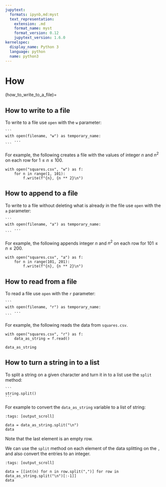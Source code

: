 ```yaml
---
jupytext:
  formats: ipynb,md:myst
  text_representation:
    extension: .md
    format_name: myst
    format_version: 0.12
    jupytext_version: 1.6.0
kernelspec:
  display_name: Python 3
  language: python
  name: python3
---
```


# How

(how_to_write_to_a_file)=

## How to write to a file

To write to a file use `open` with the `w` parameter:

````{tip}
```
with open(filename, "w") as temporary_name:
    ...
```
````

For example, the following creates a file with the values of integer $n$ and $n^2$ on
each row for $1\leq n \leq 100$.

```{code-cell} ipython3
with open("squares.csv", "w") as f:
    for n in range(1, 101):
        f.write(f"{n}, {n ** 2}\n")
```

## How to append to a file

To write to a file without deleting what is already in the file use `open` with the `a` parameter:

````{tip}
```
with open(filename, "a") as temporary_name:
    ...
```
````

For example, the following appends integer $n$ and $n^2$ on
each row for $101\leq n \leq 200$.

```{code-cell} ipython3
with open("squares.csv", "a") as f:
    for n in range(101, 201):
        f.write(f"{n}, {n ** 2}\n")
```

## How to read from a file

To read a file use `open` with the `r` parameter:

````{tip}
```
with open(filename, "r") as temporary_name:
    ...
```
````

For example, the following reads the data from `squares.csv`.

```{code-cell} ipython3
with open("squares.csv", "r") as f:
    data_as_string = f.read()

data_as_string
```

## How to turn a string in to a list

To split a string on a given character and turn it in to a list use the `split`
method:

````{tip}
```
string.split()
```
````

For example to convert the `data_as_string` variable to a list of string:

```{code-cell} ipython3
:tags: [output_scroll]

data = data_as_string.split("\n")
data
```

Note that the last element is an empty row.

We can use the `split` method on each element of the data splitting on the `,`
and also convert the entries to an integer.

```{code-cell} ipython3
:tags: [output_scroll]

data = [[int(n) for n in row.split(",")] for row in data_as_string.split("\n")[:-1]]
data
```
